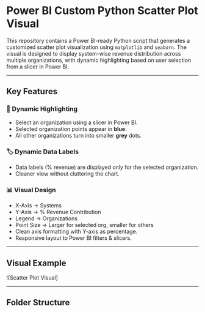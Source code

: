 # Power BI Custom Python Scatter Plot Visual

This repository contains a Power BI-ready Python script that generates a customized scatter plot visualization using `matplotlib` and `seaborn`. The visual is designed to display system-wise revenue distribution across multiple organizations, with dynamic highlighting based on user selection from a slicer in Power BI.

---

## Key Features

### 🎯 Dynamic Highlighting
- Select an organization using a slicer in Power BI.
- Selected organization points appear in **blue**.
- All other organizations turn into smaller **grey** dots.

### 🏷️ Dynamic Data Labels
- Data labels (% revenue) are displayed only for the selected organization.
- Cleaner view without cluttering the chart.

### 📊 Visual Design
- X-Axis → Systems
- Y-Axis → % Revenue Contribution
- Legend → Organizations
- Point Size → Larger for selected org, smaller for others
- Clean axis formatting with Y-axis as percentage.
- Responsive layout to Power BI filters & slicers.

---

## Visual Example

![Scatter Plot Visual]

---

## Folder Structure
